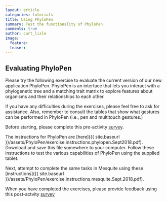 ```yaml
---
layout: article
categories: tutorials
title: Using PhyloPen
summary: Test the functionality of PhyloPen
comments: true
author: curt_lisle
image:
  feature:
  teaser:
---
```


## Evaluating PhyloPen

Please try the following exercise to evaluate the current version of our new application PhyloPen. PhyloPen is an interface that lets you interact with a phylogenetic tree and a matching trait matrix to explore features about organisms and their relationships to each other.

If you have any difficulties during the exercises, please feel free to ask for assistance. Also, remember
to consult the tables that show what gestures can be performed in PhyloPen (i.e., pen and multitouch gestures.)

Before starting, please complete this pre-activity <a href="https://docs.google.com/forms/d/1sKxdYsaRTeQTpsUTFE3H77uYpZe08xOjyj_n_YEAOhc/edit?ts=5ba2af03" target="_blank">survey</a>.

The instructions for PhyloPen are [here]({{ site.baseurl }}/assets/PhyloPen/exercise.instructions.phylopen.Sept2018.pdf). Download and save this file somewhere to your computer. Follow these instructions to test the various capabilities of PhyloPen using the supplied tablet.

Next, attempt to complete the same tasks in Mesquite using these [instructions]({{ site.baseurl }}/assets/PhyloPen/exercise.instructions.mesquite.Sept.2018.pdf).

When you have completed the exercises, please provide feedback using this post-actvity <a href="https://docs.google.com/forms/d/1Xe3d0uOOalzmPhpkF-BRYR5YOTCkqQ0L9_Co-bjDGLY/edit?ts=5ba30ebb" target="_blank">survey</a>

